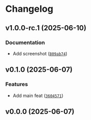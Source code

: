 # Changelog

## v1.0.0-rc.1 (2025-06-10)

### Documentation

- Add screenshot ([`809ab74`](https://github.com/34j/array-api/commit/809ab74ce3805404100cd4248cc5d42787b35017))

## v0.1.0 (2025-06-07)

### Features

- Add main feat ([`3604571`](https://github.com/34j/array-api/commit/3604571a3be95353ef3c4a5354545ca711d91cfb))

## v0.0.0 (2025-06-07)
